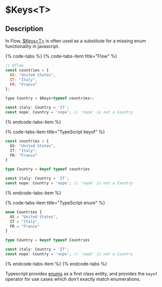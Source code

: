 # $Keys&lt;T&gt;

## Description

In Flow, [$Keys&lt;T&gt;](https://flow.org/en/docs/types/utilities/#toc-keys) is often used as a substitute for a missing enum functionality in javascript.

{% code-tabs %}
{% code-tabs-item title="Flow" %}
```javascript
// @flow
const countries = {
  US: "United States",
  IT: "Italy",
  FR: "France"
};

type Country = $Keys<typeof countries>;

const italy: Country = 'IT';
const nope: Country = 'nope'; // 'nope' is not a Country
```
{% endcode-tabs-item %}

{% code-tabs-item title="TypeScript keyof" %}
```typescript
const countries = {
  US: "United States",
  IT: "Italy",
  FR: "France"
}

type Country = keyof typeof countries

const italy: Country = 'IT';
const nope: Country = 'nope'; // 'nope' is not a Country
```
{% endcode-tabs-item %}

{% code-tabs-item title="TypeScript enum" %}
```typescript
enum Countries {
  US = "United States",
  IT = "Italy",
  FR = "France"
}

type Country = keyof typeof Countries

const italy: Country = 'IT';
const nope: Country = 'nope'; // 'nope' is not a Country
```
{% endcode-tabs-item %}
{% endcode-tabs %}

Typescript provides [enums](https://basarat.gitbooks.io/typescript/content/docs/enums.html) as a first class entity, and provides the `keyof` operator for use cases which don't exactly match enumerations.

